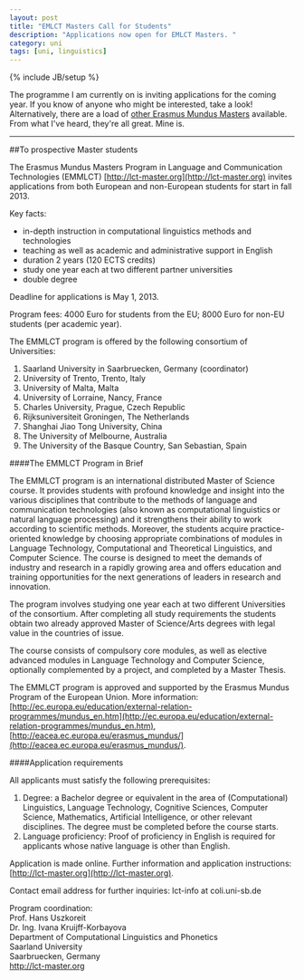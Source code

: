 ```yaml
---
layout: post
title: "EMLCT Masters Call for Students"
description: "Applications now open for EMLCT Masters. "
category: uni
tags: [uni, linguistics]
---
```

{% include JB/setup %}

The programme I am currently on is inviting applications for the coming year. If you know of anyone who might be interested, take a look! Alternatively, there are a load of [other Erasmus Mundus Masters](http://www.em-a.eu/en/erasmus-mundus/erasmus-mundus-master-courses.html) available. From what I've heard, they're all great. Mine is. 

---
##To prospective Master students

The Erasmus Mundus Masters Program in Language and Communication Technologies (EMMLCT) [http://lct-master.org](http://lct-master.org) invites applications from both European and non-European students for start in fall 2013.  

Key facts:  

* in-depth instruction in computational linguistics methods and technologies  
* teaching as well as academic and administrative support in English  
* duration 2 years (120 ECTS credits)  
* study one year each at two different partner universities  
* double degree  

Deadline for applications is May 1, 2013.  

Program fees: 4000 Euro for students from the EU; 8000 Euro for non-EU students (per academic year).  

The EMMLCT program is offered by the following consortium of Universities:  

1. Saarland University in Saarbruecken, Germany (coordinator)  
2. University of Trento, Trento, Italy  
3. University of Malta, Malta  
4. University of Lorraine, Nancy, France  
5. Charles University, Prague, Czech Republic  
6. Rijksuniversiteit Groningen, The Netherlands  
7. Shanghai Jiao Tong University, China  
8. The University of Melbourne, Australia  
9. The University of the Basque Country, San Sebastian, Spain  

####The EMMLCT Program in Brief

The EMMLCT program is an international distributed Master of Science course. It provides students with profound knowledge and insight into the various disciplines that contribute to the methods of language and communication technologies (also known as computational linguistics or natural language processing) and it strengthens their ability to work according to scientific methods. Moreover, the students acquire practice-oriented knowledge by choosing appropriate combinations of modules in Language Technology, Computational and Theoretical Linguistics, and Computer Science. The course is designed to meet the demands of industry and research in a rapidly growing area and offers education and training opportunities for the next generations of leaders in research and innovation.  

The program involves studying one year each at two different Universities of the consortium. After completing all study requirements the students obtain two already approved Master of Science/Arts degrees with legal value in the countries of issue.  

The course consists of compulsory core modules, as well as elective advanced modules in Language Technology and Computer Science, optionally complemented by a project, and completed by a Master Thesis.  

The EMMLCT program is approved and supported by the Erasmus Mundus Program of the European Union. More information: [http://ec.europa.eu/education/external-relation-programmes/mundus_en.htm](http://ec.europa.eu/education/external-relation-programmes/mundus_en.htm), [http://eacea.ec.europa.eu/erasmus_mundus/](http://eacea.ec.europa.eu/erasmus_mundus/).   

####Application requirements

All applicants must satisfy the following prerequisites:  

1. Degree: a Bachelor degree or equivalent in the area of (Computational) Linguistics, Language Technology, Cognitive Sciences, Computer Science, Mathematics, Artificial Intelligence, or other relevant disciplines. The degree must be completed before the course starts.  
2. Language proficiency: Proof of proficiency in English is required for  applicants whose native language is other than English.  

Application is made online. Further information and application instructions: [http://lct-master.org](http://lct-master.org).  

Contact email address for further inquiries: lct-info at coli.uni-sb.de  

Program coordination:  
Prof. Hans Uszkoreit  
Dr. Ing. Ivana Kruijff-Korbayova  
Department of Computational Linguistics and Phonetics  
Saarland University  
Saarbruecken, Germany  
http://lct-master.org  